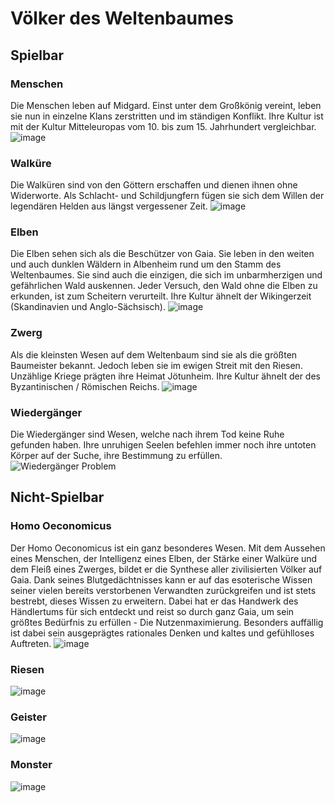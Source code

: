 # Völker des Weltenbaumes

## Spielbar

### Menschen
Die Menschen leben auf Midgard. Einst unter dem Großkönig vereint, leben sie nun in einzelne Klans zerstritten und im ständigen Konflikt. Ihre Kultur ist mit der Kultur Mitteleuropas vom 10. bis zum 15. Jahrhundert vergleichbar.
![image](/images/Mensch.jpg)

### Walküre
Die Walküren sind von den Göttern erschaffen und dienen ihnen ohne Widerworte. Als Schlacht- und Schildjungfern fügen sie sich dem Willen der legendären Helden aus längst vergessener Zeit.
![image](/images/Walküren.jpg)

### Elben
Die Elben sehen sich als die Beschützer von Gaia. Sie leben in den weiten und auch dunklen Wäldern in Albenheim rund um den Stamm des Weltenbaumes. Sie sind auch die einzigen, die sich im unbarmherzigen und gefährlichen Wald auskennen. Jeder Versuch, den Wald ohne die Elben zu erkunden, ist zum Scheitern verurteilt. Ihre Kultur ähnelt der Wikingerzeit (Skandinavien und Anglo-Sächsisch).
![image](/images/Elben.jpg)

### Zwerg
Als die kleinsten Wesen auf dem Weltenbaum sind sie als die größten Baumeister bekannt. Jedoch leben sie im ewigen Streit mit den Riesen. Unzählige Kriege prägten ihre Heimat Jötunheim. Ihre Kultur ähnelt der des Byzantinischen / Römischen Reichs.
![image](/images/Zwerge.jpg)

### Wiedergänger
Die Wiedergänger sind Wesen, welche nach ihrem Tod keine Ruhe gefunden haben. Ihre unruhigen Seelen befehlen immer noch ihre untoten Körper auf der Suche, ihre Bestimmung zu erfüllen.
![Wiedergänger Problem](/images/WiedergaengerProblem.webp)

## Nicht-Spielbar

### Homo Oeconomicus
Der Homo Oeconomicus ist ein ganz besonderes Wesen. Mit dem Aussehen eines Menschen, der Intelligenz eines Elben, der Stärke einer Walküre und dem Fleiß eines Zwerges, bildet er die Synthese aller zivilisierten Völker auf Gaia. Dank seines Blutgedächtnisses kann er auf das esoterische Wissen seiner vielen bereits verstorbenen Verwandten zurückgreifen und ist stets bestrebt, dieses Wissen zu erweitern. Dabei hat er das Handwerk des Händlertums für sich entdeckt und reist so durch ganz Gaia, um sein größtes Bedürfnis zu erfüllen - Die Nutzenmaximierung. Besonders auffällig ist dabei sein ausgeprägtes rationales Denken und kaltes und gefühlloses Auftreten.
![image](/images/HomoOeconomicus1.jpg)

### Riesen

![image](/images/riesen.jpg)
### Geister

![image](/images/geister.jpg)
### Monster

![image](/images/monster.jpg)
